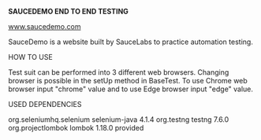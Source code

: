 **SAUCEDEMO END TO END TESTING**

www.saucedemo.com

SauceDemo is a website built by SauceLabs to practice automation testing.

HOW TO USE

Test suit can be performed into 3 different web browsers. Changing browser is possible in the setUp method in BaseTest. 
To use Chrome web browser input "chrome" value and to use Edge browser input "edge" value.

USED DEPENDENCIES

<dependencies>
        <!-- https://mvnrepository.com/artifact/org.seleniumhq.selenium/selenium-java -->
        <dependency>
            <groupId>org.seleniumhq.selenium</groupId>
            <artifactId>selenium-java</artifactId>
            <version>4.1.4</version>
        </dependency>
        <dependency>
            <groupId>org.testng</groupId>
            <artifactId>testng</artifactId>
            <version>7.6.0</version>
        </dependency>
        <dependency>
            <groupId>org.projectlombok</groupId>
            <artifactId>lombok</artifactId>
            <version>1.18.0</version>
            <scope>provided</scope>
        </dependency>
</dependencies>
